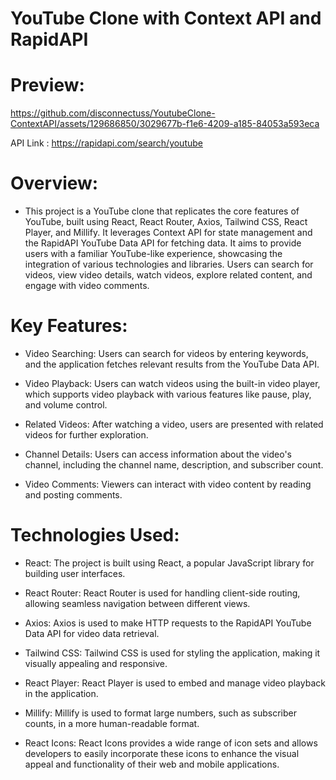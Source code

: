 
# YouTube Clone with Context API and RapidAPI

# Preview:

https://github.com/disconnectuss/YoutubeClone-ContextAPI/assets/129686850/3029677b-f1e6-4209-a185-84053a593eca

API Link : https://rapidapi.com/search/youtube


# Overview: 

* This project is a YouTube clone that replicates the core features of YouTube, built using React, React Router, Axios, Tailwind CSS, React Player, and Millify. It leverages Context API for state management and the RapidAPI YouTube Data API for fetching data. It aims to provide users with a familiar YouTube-like experience, showcasing the integration of various technologies and libraries. Users can search for videos, view video details, watch videos, explore related content, and engage with video comments.


# Key Features: 
- Video Searching: 
Users can search for videos by entering keywords, and the application fetches relevant results from the YouTube Data API.

- Video Playback: 
Users can watch videos using the built-in video player, which supports video playback with various features like pause, play, and volume control.

- Related Videos: 
After watching a video, users are presented with related videos for further exploration.

- Channel Details: 
Users can access information about the video's channel, including the channel name, description, and subscriber count.

- Video Comments: 
Viewers can interact with video content by reading and posting comments.

# Technologies Used:

- React: The project is built using React, a popular JavaScript library for building user interfaces.

- React Router: React Router is used for handling client-side routing, allowing seamless navigation between different views.

- Axios: Axios is used to make HTTP requests to the RapidAPI YouTube Data API for video data retrieval.

- Tailwind CSS: Tailwind CSS is used for styling the application, making it visually appealing and responsive.

- React Player: React Player is used to embed and manage video playback in the application.

- Millify: Millify is used to format large numbers, such as subscriber counts, in a more human-readable format.

- React Icons: React Icons provides a wide range of icon sets and allows developers to easily incorporate these icons to enhance the visual appeal and functionality of their web and mobile applications.








